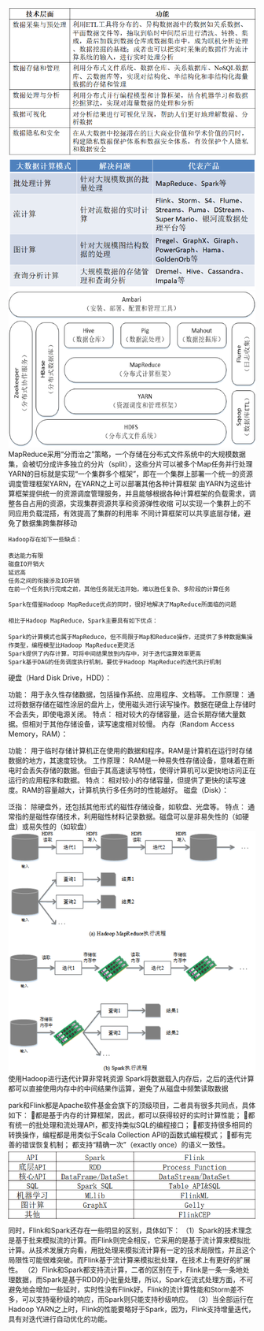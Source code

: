 ![](imge/md-20240308223822.png)
![](imge/md-20240308223941.png)
![](imge/md-20240308223956.png)
MapReduce采用“分而治之”策略，一个存储在分布式文件系统中的大规模数据集，会被切分成许多独立的分片（split），这些分片可以被多个Map任务并行处理
YARN的目标就是实现“一个集群多个框架”，即在一个集群上部署一个统一的资源调度管理框架YARN，在YARN之上可以部署其他各种计算框架
由YARN为这些计算框架提供统一的资源调度管理服务，并且能够根据各种计算框架的负载需求，调整各自占用的资源，实现集群资源共享和资源弹性收缩
可以实现一个集群上的不同应用负载混搭，有效提高了集群的利用率
不同计算框架可以共享底层存储，避免了数据集跨集群移动

```
Hadoop存在如下一些缺点：

表达能力有限
磁盘IO开销大
延迟高
任务之间的衔接涉及IO开销
在前一个任务执行完成之前，其他任务就无法开始，难以胜任复杂、多阶段的计算任务 
```
```
Spark在借鉴Hadoop MapReduce优点的同时，很好地解决了MapReduce所面临的问题

相比于Hadoop MapReduce，Spark主要具有如下优点：

Spark的计算模式也属于MapReduce，但不局限于Map和Reduce操作，还提供了多种数据集操作类型，编程模型比Hadoop MapReduce更灵活
Spark提供了内存计算，可将中间结果放到内存中，对于迭代运算效率更高
Spark基于DAG的任务调度执行机制，要优于Hadoop MapReduce的迭代执行机制 

```
硬盘（Hard Disk Drive，HDD）：

功能： 用于永久性存储数据，包括操作系统、应用程序、文档等。
工作原理： 通过将数据存储在磁性涂层的盘片上，使用磁头进行读写操作。数据在硬盘上存储时不会丢失，即使电源关闭。
特点： 相对较大的存储容量，适合长期存储大量数据。但相对于其他存储设备，读写速度相对较慢。
内存（Random Access Memory，RAM）：

功能： 用于临时存储计算机正在使用的数据和程序。RAM是计算机在运行时存储数据的地方，其速度较快。
工作原理： RAM是一种易失性存储设备，意味着在断电时会丢失存储的数据。但由于其高速读写特性，使得计算机可以更快地访问正在运行的应用程序和数据。
特点： 相对较小的存储容量，但提供了更快的读写速度。RAM的容量越大，计算机执行多任务时的性能越好。
磁盘（Disk）：

泛指： 除硬盘外，还包括其他形式的磁性存储设备，如软盘、光盘等。
特点： 通常指的是磁性存储技术，利用磁性材料记录数据。磁盘可以是非易失性的（如硬盘）或易失性的（如软盘）
![](imge/md-20240308225322.png)
使用Hadoop进行迭代计算非常耗资源
Spark将数据载入内存后，之后的迭代计算都可以直接使用内存中的中间结果作运算，避免了从磁盘中频繁读取数据

park和Flink都是Apache软件基金会旗下的顶级项目，二者具有很多共同点，具体如下：
都是基于内存的计算框架，因此，都可以获得较好的实时计算性能；
都有统一的批处理和流处理APl，都支持类似SQL的编程接口；
都支持很多相同的转换操作，编程都是用类似于Scala Collection APl的函数式编程模式；
都有完善的错误恢复机制；
都支持“精确一次”（exactly once）的语义一致性。
![](imge/md-20240308230047.png)
同时，Flink和Spark还存在一些明显的区别，具体如下：
（1）Spark的技术理念是基于批来模拟流的计算。而Flink则完全相反，它采用的是基于流计算来模拟批计算。从技术发展方向看，用批处理来模拟流计算有一定的技术局限性，并且这个局限性可能很难突破。而Flink基于流计算来模拟批处理，在技术上有更好的扩展性。
（2）Flink和Spark都支持流计算，二者的区别在于，Flink是一条一条地处理数据，而Spark是基于RDD的小批量处理，所以，Spark在流式处理方面，不可避免地会增加一些延时，实时性没有Flink好。Flink的流计算性能和Storm差不多，可以支持毫秒级的响应，而Spark则只能支持秒级响应。
（3）当全部运行在Hadoop YARN之上时，Flink的性能要略好于Spark，因为，Flink支持增量迭代，具有对迭代进行自动优化的功能。
